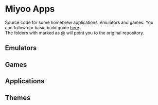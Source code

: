 # Miyoo Apps
Source code for some homebrew applications, emulators and games. You can follow our basic build guide [here](https://github.com/TriForceX/MiyooCFW/wiki/Making-Games).\
The folders with marked as [@](#) will point you to the original repository.

## Emulators

## Games

## Applications

## Themes